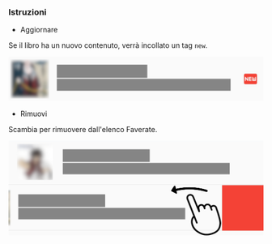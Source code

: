 ### Istruzioni

- Aggiornare

Se il libro ha un nuovo contenuto, verrà incollato un tag `new`.

![new](new.png)

- Rimuovi

Scambia per rimuovere dall'elenco Faverate.

![remove](remove.png)